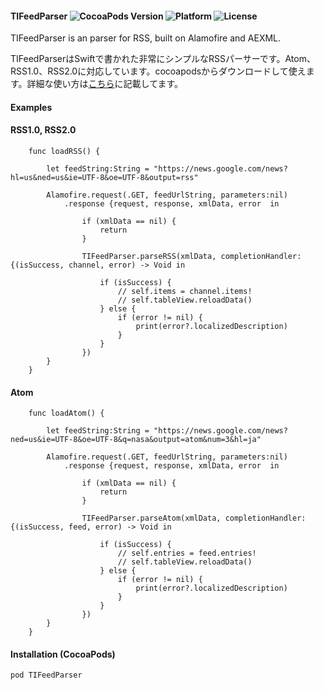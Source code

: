 #### TIFeedParser ![CocoaPods Version](https://img.shields.io/cocoapods/v/TIFeedParser.svg?style=flat) ![Platform](https://img.shields.io/cocoapods/p/TIFeedParser.svg?style=flat) ![License](https://img.shields.io/cocoapods/l/TIFeedParser.svg?style=flat)

TIFeedParser is an parser for RSS, built on Alamofire and AEXML.

TIFeedParserはSwiftで書かれた非常にシンプルなRSSパーサーです。Atom、RSS1.0、RSS2.0に対応しています。cocoapodsからダウンロードして使えます。詳細な使い方は[こちら](http://qiita.com/tichise/items/b9f55ce924159f4ad0cd)に記載してます。


#### Examples

#### RSS1.0, RSS2.0
```
    func loadRSS() {
        
        let feedString:String = "https://news.google.com/news?hl=us&ned=us&ie=UTF-8&oe=UTF-8&output=rss"

        Alamofire.request(.GET, feedUrlString, parameters:nil)
            .response {request, response, xmlData, error  in
                
                if (xmlData == nil) {
                    return
                }
                
                TIFeedParser.parseRSS(xmlData, completionHandler: {(isSuccess, channel, error) -> Void in
                    
                    if (isSuccess) {
                        // self.items = channel.items!
                        // self.tableView.reloadData()
                    } else {
                        if (error != nil) {
                            print(error?.localizedDescription)
                        }
                    }
                })
        }
    }
```

#### Atom
```
	func loadAtom() {
        
        let feedString:String = "https://news.google.com/news?ned=us&ie=UTF-8&oe=UTF-8&q=nasa&output=atom&num=3&hl=ja"
        
        Alamofire.request(.GET, feedUrlString, parameters:nil)
            .response {request, response, xmlData, error  in
                
                if (xmlData == nil) {
                    return
                }
                
                TIFeedParser.parseAtom(xmlData, completionHandler: {(isSuccess, feed, error) -> Void in
                    
                    if (isSuccess) {
                        // self.entries = feed.entries!
                        // self.tableView.reloadData()
                    } else {
                        if (error != nil) {
                            print(error?.localizedDescription)
                        }
                    }
                })
        }
    }
```

#### Installation (CocoaPods)
`pod TIFeedParser`
